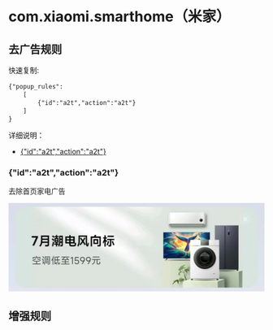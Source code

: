 # com.xiaomi.smarthome（米家）

## 去广告规则

快速复制:
```
{"popup_rules":
    [
        {"id":"a2t","action":"a2t"}
    ]
}
```
详细说明：
- [{"id":"a2t","action":"a2t"}](#ida2tactiona2t)

### {"id":"a2t","action":"a2t"}
去除首页家电广告

![](./assets/a2t.jpg)

## 增强规则
